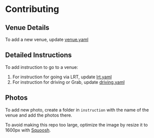 # Contributing

## Venue Details

To add a new venue, update [venue.yaml](data/venue.yaml)

## Detailed Instructions

To add instruction to go to a venue:

1. For instruction for going via LRT, update [lrt.yaml](instruction/lrt.yaml)
1. For instruction for driving or Grab, update [driving.yaml](instruction/driving.yaml)

## Photos

To add new photo, create a folder in `instruction` with the name of the venue and add the photos there.

To avoid making this repo too large, optimize the image by resize it to 1600px with [Squoosh](https://squoosh.app).
